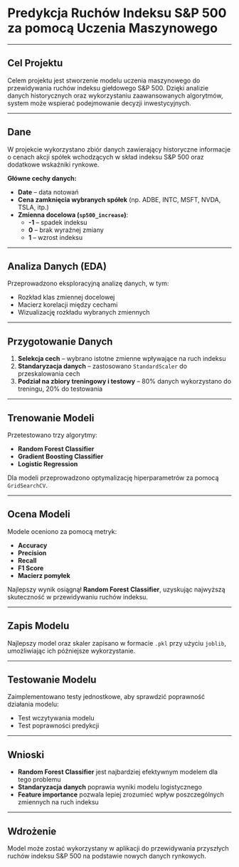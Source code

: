 # Predykcja Ruchów Indeksu S&P 500 za pomocą Uczenia Maszynowego  

---

## Cel Projektu  
Celem projektu jest stworzenie modelu uczenia maszynowego do przewidywania ruchów indeksu giełdowego S&P 500. Dzięki analizie danych historycznych oraz wykorzystaniu zaawansowanych algorytmów, system może wspierać podejmowanie decyzji inwestycyjnych.  

---

## Dane  
W projekcie wykorzystano zbiór danych zawierający historyczne informacje o cenach akcji spółek wchodzących w skład indeksu S&P 500 oraz dodatkowe wskaźniki rynkowe.  

**Główne cechy danych:**  
- **Date** – data notowań  
- **Cena zamknięcia wybranych spółek** (np. ADBE, INTC, MSFT, NVDA, TSLA, itp.)  
- **Zmienna docelowa (`sp500_increase`)**:
  - **-1** – spadek indeksu  
  - **0** – brak wyraźnej zmiany  
  - **1** – wzrost indeksu  

---

## Analiza Danych (EDA)  
Przeprowadzono eksploracyjną analizę danych, w tym:  
- Rozkład klas zmiennej docelowej  
- Macierz korelacji między cechami  
- Wizualizację rozkładu wybranych zmiennych  

---

## Przygotowanie Danych  
1. **Selekcja cech** – wybrano istotne zmienne wpływające na ruch indeksu  
2. **Standaryzacja danych** – zastosowano `StandardScaler` do przeskalowania cech  
3. **Podział na zbiory treningowy i testowy** – 80% danych wykorzystano do treningu, 20% do testowania  

---

## Trenowanie Modeli  
Przetestowano trzy algorytmy:  
- **Random Forest Classifier**  
- **Gradient Boosting Classifier**  
- **Logistic Regression**  

Dla modeli przeprowadzono optymalizację hiperparametrów za pomocą `GridSearchCV`.  

---

## Ocena Modeli  
Modele oceniono za pomocą metryk:  
- **Accuracy**  
- **Precision**  
- **Recall**  
- **F1 Score**  
- **Macierz pomyłek**  

Najlepszy wynik osiągnął **Random Forest Classifier**, uzyskując najwyższą skuteczność w przewidywaniu ruchów indeksu.  

---

## Zapis Modelu  
Najlepszy model oraz skaler zapisano w formacie `.pkl` przy użyciu `joblib`, umożliwiając ich późniejsze wykorzystanie.  

---

## Testowanie Modelu  
Zaimplementowano testy jednostkowe, aby sprawdzić poprawność działania modelu:  
- Test wczytywania modelu  
- Test poprawności predykcji  

---

## Wnioski  
- **Random Forest Classifier** jest najbardziej efektywnym modelem dla tego problemu  
- **Standaryzacja danych** poprawia wyniki modelu logistycznego  
- **Feature importance** pozwala lepiej zrozumieć wpływ poszczególnych zmiennych na ruch indeksu  

---

## Wdrożenie  
Model może zostać wykorzystany w aplikacji do przewidywania przyszłych ruchów indeksu S&P 500 na podstawie nowych danych rynkowych.  
